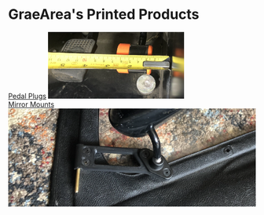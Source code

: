 # GraeArea's Printed Products

[Pedal Plugs](/pedals)
<a href="/pedals"><img src="/img/measure-s3.png" width="277" /></a>
<br>
[Mirror Mounts](/mirror-mounts)
[![Mirror Mounts](/img/shallow.png)](/mirror-mounts)

